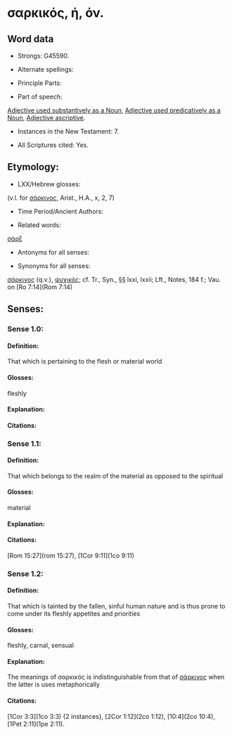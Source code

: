 # σαρκικός, ή, όν.

<!-- Status: S2=NeedsReview -->
<!-- Lexica used for edits: BDAG LN FFM BN LSJM MM   -->

## Word data

* Strongs: G45590.

* Alternate spellings:



* Principle Parts: 


* Part of speech: 

[Adjective used substantively as a Noun](http://ugg.readthedocs.io/en/latest/noun_substantive_adj.html),
[Adjective used predicatively as a Noun](http://ugg.readthedocs.io/en/latest/noun_predicate_adj.html),
[Adjective ascriptive](http://ugg.readthedocs.io/en/latest/adjective_ascriptive.html).


* Instances in the New Testament: 7.

* All Scriptures cited: Yes.

## Etymology: 


* LXX/Hebrew glosses: 

(v.l. for [σάρκινος](), Arist., H.A., x, 2, 7) 

* Time Period/Ancient Authors: 


* Related words: 

[σάρξ](../G45610/01.md) 

* Antonyms for all senses:

* Synonyms for all senses: 

 [σάρκινος](../G45600/01.md) (q.v.), [ψυχικός](../G55910/01.md); cf. Tr., Syn., §§ lxxi, lxxii; Lft., Notes, 184 f.; Vau. on [Ro 7:14](Rom 7:14) 

## Senses: 


### Sense  1.0: 

#### Definition: 

That which is pertaining to the flesh or material world

#### Glosses:

fleshly

#### Explanation:



#### Citations: 



### Sense  1.1: 

#### Definition: 

That which belongs to the realm of the material as opposed to the spiritual

#### Glosses: 

material 

#### Explanation: 


#### Citations: 

[Rom 15:27](rom 15:27), [1Cor 9:11](1co 9:11)

### Sense  1.2: 

#### Definition: 

That which is tainted by the fallen, sinful human nature and is thus prone to come under its fleshly appetites and priorities

#### Glosses: 

fleshly, carnal, sensual

#### Explanation: 

The meanings of σαρκικός is indistinguishable from that of [σάρκινος](../G45600/01.md) when the latter is uses metaphorically  

#### Citations: 

[1Cor 3:3](1co 3:3) {2 instances}, [2Cor 1:12](2co 1:12), [10:4](2co 10:4), [1Pet 2:11](1pe 2:11).
